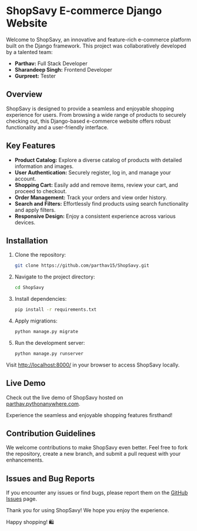 # ShopSavy E-commerce Django Website

Welcome to ShopSavy, an innovative and feature-rich e-commerce platform built on the Django framework. This project was collaboratively developed by a talented team:

- **Parthav:** Full Stack Developer
- **Sharandeep Singh:** Frontend Developer
- **Gurpreet:** Tester

## Overview

ShopSavy is designed to provide a seamless and enjoyable shopping experience for users. From browsing a wide range of products to securely checking out, this Django-based e-commerce website offers robust functionality and a user-friendly interface.

## Key Features

- **Product Catalog:** Explore a diverse catalog of products with detailed information and images.
- **User Authentication:** Securely register, log in, and manage your account.
- **Shopping Cart:** Easily add and remove items, review your cart, and proceed to checkout.
- **Order Management:** Track your orders and view order history.
- **Search and Filters:** Effortlessly find products using search functionality and apply filters.
- **Responsive Design:** Enjoy a consistent experience across various devices.

## Installation

1. Clone the repository:

   ```bash
   git clone https://github.com/parthav15/ShopSavy.git
   ```

2. Navigate to the project directory:

   ```bash
   cd ShopSavy
   ```

3. Install dependencies:

   ```bash
   pip install -r requirements.txt
   ```

4. Apply migrations:

   ```bash
   python manage.py migrate
   ```

5. Run the development server:

   ```bash
   python manage.py runserver
   ```

Visit [http://localhost:8000/](http://localhost:8000/) in your browser to access ShopSavy locally.

## Live Demo
Check out the live demo of ShopSavy hosted on [parthav.pythonanywhere.com](http://parthav.pythonanywhere.com/). 

Experience the seamless and enjoyable shopping features firsthand!

## Contribution Guidelines

We welcome contributions to make ShopSavy even better. Feel free to fork the repository, create a new branch, and submit a pull request with your enhancements.

## Issues and Bug Reports

If you encounter any issues or find bugs, please report them on the [GitHub Issues](https://github.com/parthav15/ShopSavy/issues) page.

Thank you for using ShopSavy! We hope you enjoy the experience.

Happy shopping! 🛍️
